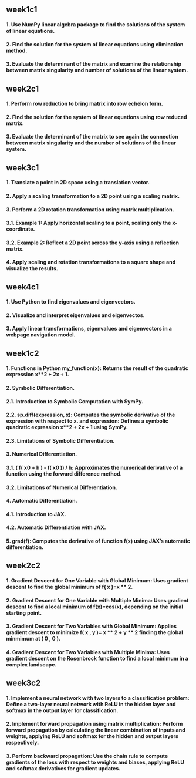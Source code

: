 ## week1c1
#### 1. Use NumPy linear algebra package to find the solutions of the system of linear equations.
#### 2. Find the solution for the system of linear equations using elimination method.
#### 3. Evaluate the determinant of the matrix and examine the relationship between matrix singularity and number of solutions of the linear system.
## week2c1
#### 1. Perform row reduction to bring matrix into row echelon form.
#### 2. Find the solution for the system of linear equations using row reduced matrix.
#### 3. Evaluate the determinant of the matrix to see again the connection between matrix singularity and the number of solutions of the linear system.
## week3c1
#### 1. Translate a point in 2D space using a translation vector.
#### 2. Apply a scaling transformation to a 2D point using a scaling matrix.
#### 3. Perform a 2D rotation transformation using matrix multiplication.
#### 3.1. Example 1: Apply horizontal scaling to a point, scaling only the x-coordinate.
#### 3.2. Example 2: Reflect a 2D point across the y-axis using a reflection matrix.
#### 4. Apply scaling and rotation transformations to a square shape and visualize the results.
## week4c1
#### 1. Use Python to find eigenvalues and eigenvectors.
#### 2. Visualize and interpret eigenvalues and eigenvectos.
#### 3. Apply linear transformations, eigenvalues and eigenvectors in a webpage navigation model.
## week1c2
#### 1. Functions in Python my_function(x): Returns the result of the quadratic expression  x**2 + 2x + 1.
#### 2. Symbolic Differentiation.
#### 2.1. Introduction to Symbolic Computation with SymPy.
#### 2.2. sp.diff(expression, x): Computes the symbolic derivative of the expression with respect to x. and expression: Defines a symbolic quadratic expression  x**2 + 2x + 1 using SymPy.
#### 2.3. Limitations of Symbolic Differentiation.
#### 3. Numerical Differentiation.
#### 3.1. ( f( x0 + h ) - f( x0 )) / h: Approximates the numerical derivative of a function using the forward difference method.
#### 3.2. Limitations of Numerical Differentiation.
#### 4. Automatic Differentiation.
#### 4.1. Introduction to JAX.
#### 4.2. Automatic Differentiation with JAX.
#### 5. grad(f): Computes the derivative of function f(x) using JAX’s automatic differentiation.
## week2c2
#### 1. Gradient Descent for One Variable with Global Minimum: Uses gradient descent to find the global minimum of f( x )=x ** 2.
#### 2. Gradient Descent for One Variable with Multiple Minima: Uses gradient descent to find a local minimum of f(x)=cos(x), depending on the initial starting point.
#### 3. Gradient Descent for Two Variables with Global Minimum: Applies gradient descent to minimize f( x , y )= x ** 2 + y ** 2 finding the global minmimum at ( 0 , 0 ).
#### 4. Gradient Descent for Two Variables with Multiple Minima: Uses gradient descent on the Rosenbrock function to find a local minimum in a complex landscape.
## week3c2
#### 1. Implement a neural network with two layers to a classification problem: Define a two-layer neural network with ReLU in the hidden layer and softmax in the output layer for classification.
#### 2. Implement forward propagation using matrix multiplication: Perform forward propagation by calculating the linear combination of inputs and weights, applying ReLU and softmax for the hidden and output layers respectively.
#### 3. Perform backward propagation: Use the chain rule to compute gradients of the loss with respect to weights and biases, applying ReLU and softmax derivatives for gradient updates.
